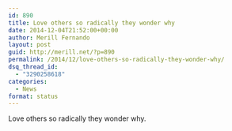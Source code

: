 ```yaml
---
id: 890
title: Love others so radically they wonder why
date: 2014-12-04T21:52:00+00:00
author: Merill Fernando
layout: post
guid: http://merill.net/?p=890
permalink: /2014/12/love-others-so-radically-they-wonder-why/
dsq_thread_id:
  - "3290258618"
categories:
  - News
format: status
---
```

Love others so radically they wonder why.